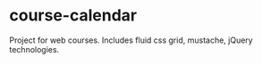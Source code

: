 course-calendar
===============

Project for web courses. Includes fluid css grid, mustache, jQuery technologies.